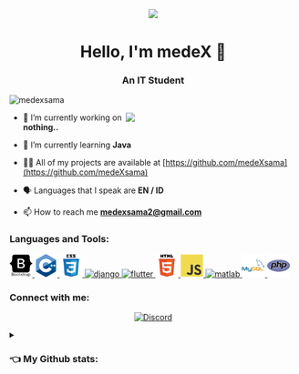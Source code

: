 <p align="center">
<img width="500" src="https://media1.tenor.com/m/1maawU1NsgwAAAAd/yoimiya.gif"/>
</p>
<h1 align="center">Hello, I'm medeX 🙂</h1>
<h3 align="center">An IT Student</h3>

<p align="left"> <img src="https://komarev.com/ghpvc/?username=medexsama&label=Profile%20views&color=0e75b6&style=flat" alt="medexsama" /> </p>

<img align="right" width="300" src="https://static.wikia.nocookie.net/gensin-impact/images/a/ab/Icon_Emoji_Paimon%27s_Paintings_08_Yoimiya_2.png/revision/latest/scale-to-width-down/250?cb=20220311062408">

- 🔭 I’m currently working on **nothing..**

- 🌱 I’m currently learning **Java**

- 👨‍💻 All of my projects are available at [https://github.com/medeXsama](https://github.com/medeXsama)

- 🗣️ Languages that I speak are **EN / ID**

- 📫 How to reach me **medexsama2@gmail.com**

<h3 align="left">Languages and Tools:</h3>
<p align="left"> <a href="https://getbootstrap.com" target="_blank" rel="noreferrer"> <img src="https://raw.githubusercontent.com/devicons/devicon/master/icons/bootstrap/bootstrap-plain-wordmark.svg" alt="bootstrap" width="40" height="40"/> </a> <a href="https://www.w3schools.com/cpp/" target="_blank" rel="noreferrer"> <img src="https://raw.githubusercontent.com/devicons/devicon/master/icons/cplusplus/cplusplus-original.svg" alt="cplusplus" width="40" height="40"/> </a> <a href="https://www.w3schools.com/css/" target="_blank" rel="noreferrer"> <img src="https://raw.githubusercontent.com/devicons/devicon/master/icons/css3/css3-original-wordmark.svg" alt="css3" width="40" height="40"/> </a> <a href="https://www.djangoproject.com/" target="_blank" rel="noreferrer"> <img src="https://cdn.worldvectorlogo.com/logos/django.svg" alt="django" width="40" height="40"/> </a> <a href="https://flutter.dev" target="_blank" rel="noreferrer"> <img src="https://www.vectorlogo.zone/logos/flutterio/flutterio-icon.svg" alt="flutter" width="40" height="40"/> </a> <a href="https://www.w3.org/html/" target="_blank" rel="noreferrer"> <img src="https://raw.githubusercontent.com/devicons/devicon/master/icons/html5/html5-original-wordmark.svg" alt="html5" width="40" height="40"/> </a> <a href="https://developer.mozilla.org/en-US/docs/Web/JavaScript" target="_blank" rel="noreferrer"> <img src="https://raw.githubusercontent.com/devicons/devicon/master/icons/javascript/javascript-original.svg" alt="javascript" width="40" height="40"/> </a> <a href="https://www.mathworks.com/" target="_blank" rel="noreferrer"> <img src="https://upload.wikimedia.org/wikipedia/commons/2/21/Matlab_Logo.png" alt="matlab" width="40" height="40"/> </a> <a href="https://www.mysql.com/" target="_blank" rel="noreferrer"> <img src="https://raw.githubusercontent.com/devicons/devicon/master/icons/mysql/mysql-original-wordmark.svg" alt="mysql" width="40" height="40"/> </a> <a href="https://www.php.net" target="_blank" rel="noreferrer"> <img src="https://raw.githubusercontent.com/devicons/devicon/master/icons/php/php-original.svg" alt="php" width="40" height="40"/> </a> </p>

<h3 align="left">Connect with me:</h3>
<p align="center">
    <a href="https://discord.com/users/460122417281630229"><img src="https://lanyard.cnrad.dev/api/460122417281630229?borderRadius=20px&bg=transparent&idleMessage=Probably%20Sleeping..." alt="Discord" width="450"/></a>
</p>

<details>
    <summary><h3>👈 My Github stats:</h3></summary>
<img src="https://user-images.githubusercontent.com/73097560/115834477-dbab4500-a447-11eb-908a-139a6edaec5c.gif">
    
<p align="left"> <a href="https://github.com/ryo-ma/github-profile-trophy"><img src="https://github-profile-trophy.vercel.app/?username=medexsama" alt="medexsama" /></a> </p>

<p><img align="left" src="https://github-readme-stats.vercel.app/api/top-langs?username=medexsama&show_icons=true&locale=en&layout=compact" alt="medexsama" /></p>

<p>&nbsp;<img align="center" src="https://github-readme-stats.vercel.app/api?username=medexsama&show_icons=true&locale=en" alt="medexsama" /></p>

<img src="https://user-images.githubusercontent.com/73097560/115834477-dbab4500-a447-11eb-908a-139a6edaec5c.gif">
  </details>

